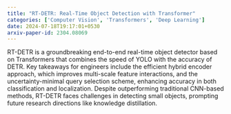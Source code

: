 ```yaml
---
title: "RT-DETR: Real-Time Object Detection with Transformer"
categories: ['Computer Vision', 'Transformers', 'Deep Learning']
date: 2024-07-18T19:17:01+0530
arxiv-paper-id: 2304.08069
---
```

RT-DETR is a groundbreaking end-to-end real-time object detector based on Transformers that combines the speed of YOLO with the accuracy of DETR. Key takeaways for engineers include the efficient hybrid encoder approach, which improves multi-scale feature interactions, and the uncertainty-minimal query selection scheme, enhancing accuracy in both classification and localization. Despite outperforming traditional CNN-based methods, RT-DETR faces challenges in detecting small objects, prompting future research directions like knowledge distillation.
